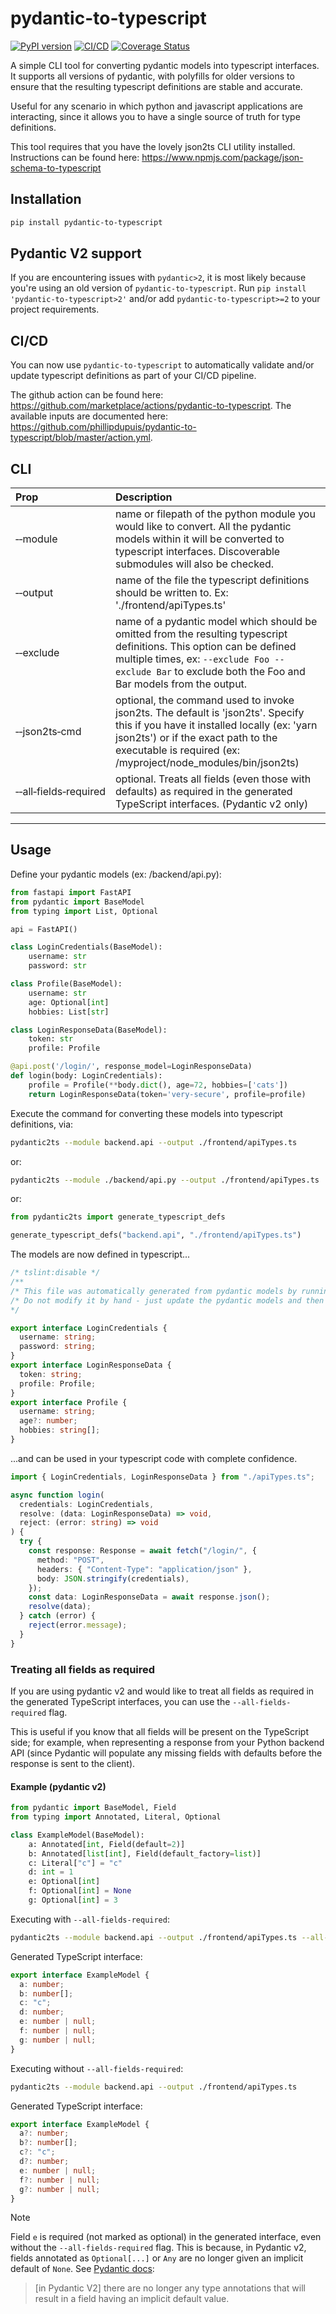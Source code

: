 # pydantic-to-typescript

[![PyPI version](https://badge.fury.io/py/pydantic-to-typescript.svg)](https://badge.fury.io/py/pydantic-to-typescript)
[![CI/CD](https://github.com/phillipdupuis/pydantic-to-typescript/actions/workflows/cicd.yml/badge.svg)](https://github.com/phillipdupuis/pydantic-to-typescript/actions/workflows/cicd.yml)
[![Coverage Status](https://coveralls.io/repos/github/phillipdupuis/pydantic-to-typescript/badge.svg?branch=master)](https://coveralls.io/github/phillipdupuis/pydantic-to-typescript?branch=master)

A simple CLI tool for converting pydantic models into typescript interfaces.
It supports all versions of pydantic, with polyfills for older versions to ensure that the resulting typescript definitions are stable and accurate.

Useful for any scenario in which python and javascript applications are interacting, since it allows you to have a single source of truth for type definitions.

This tool requires that you have the lovely json2ts CLI utility installed.
Instructions can be found here: https://www.npmjs.com/package/json-schema-to-typescript

## Installation

```bash
pip install pydantic-to-typescript
```

## Pydantic V2 support

If you are encountering issues with `pydantic>2`, it is most likely because you're using an old version of `pydantic-to-typescript`.
Run `pip install 'pydantic-to-typescript>2'` and/or add `pydantic-to-typescript>=2` to your project requirements.

## CI/CD

You can now use `pydantic-to-typescript` to automatically validate and/or update typescript definitions as part of your CI/CD pipeline.

The github action can be found here: https://github.com/marketplace/actions/pydantic-to-typescript.
The available inputs are documented here: https://github.com/phillipdupuis/pydantic-to-typescript/blob/master/action.yml.

## CLI

| Prop                                          | Description                                                                                                                                                                                                                             |
| :-------------------------------------------- | :-------------------------------------------------------------------------------------------------------------------------------------------------------------------------------------------------------------------------------------- |
| &#8209;&#8209;module                          | name or filepath of the python module you would like to convert. All the pydantic models within it will be converted to typescript interfaces. Discoverable submodules will also be checked.                                            |
| &#8209;&#8209;output                          | name of the file the typescript definitions should be written to. Ex: './frontend/apiTypes.ts'                                                                                                                                          |
| &#8209;&#8209;exclude                         | name of a pydantic model which should be omitted from the resulting typescript definitions. This option can be defined multiple times, ex: `--exclude Foo --exclude Bar` to exclude both the Foo and Bar models from the output.        |
| &#8209;&#8209;json2ts&#8209;cmd               | optional, the command used to invoke json2ts. The default is 'json2ts'. Specify this if you have it installed locally (ex: 'yarn json2ts') or if the exact path to the executable is required (ex: /myproject/node_modules/bin/json2ts) |
| &#8209;&#8209;all&#8209;fields&#8209;required | optional. Treats all fields (even those with defaults) as required in the generated TypeScript interfaces. (Pydantic v2 only)                                                                                                           |

---

## Usage

Define your pydantic models (ex: /backend/api.py):

```python
from fastapi import FastAPI
from pydantic import BaseModel
from typing import List, Optional

api = FastAPI()

class LoginCredentials(BaseModel):
    username: str
    password: str

class Profile(BaseModel):
    username: str
    age: Optional[int]
    hobbies: List[str]

class LoginResponseData(BaseModel):
    token: str
    profile: Profile

@api.post('/login/', response_model=LoginResponseData)
def login(body: LoginCredentials):
    profile = Profile(**body.dict(), age=72, hobbies=['cats'])
    return LoginResponseData(token='very-secure', profile=profile)
```

Execute the command for converting these models into typescript definitions, via:

```bash
pydantic2ts --module backend.api --output ./frontend/apiTypes.ts
```

or:

```bash
pydantic2ts --module ./backend/api.py --output ./frontend/apiTypes.ts
```

or:

```python
from pydantic2ts import generate_typescript_defs

generate_typescript_defs("backend.api", "./frontend/apiTypes.ts")
```

The models are now defined in typescript...

```ts
/* tslint:disable */
/**
/* This file was automatically generated from pydantic models by running pydantic2ts.
/* Do not modify it by hand - just update the pydantic models and then re-run the script
*/

export interface LoginCredentials {
  username: string;
  password: string;
}
export interface LoginResponseData {
  token: string;
  profile: Profile;
}
export interface Profile {
  username: string;
  age?: number;
  hobbies: string[];
}
```

...and can be used in your typescript code with complete confidence.

```ts
import { LoginCredentials, LoginResponseData } from "./apiTypes.ts";

async function login(
  credentials: LoginCredentials,
  resolve: (data: LoginResponseData) => void,
  reject: (error: string) => void
) {
  try {
    const response: Response = await fetch("/login/", {
      method: "POST",
      headers: { "Content-Type": "application/json" },
      body: JSON.stringify(credentials),
    });
    const data: LoginResponseData = await response.json();
    resolve(data);
  } catch (error) {
    reject(error.message);
  }
}
```

### Treating all fields as required

If you are using pydantic v2 and would like to treat all fields as required in the generated TypeScript interfaces, you can use the `--all-fields-required` flag.

This is useful if you know that all fields will be present on the TypeScript side; for example, when representing a response from your Python backend API (since Pydantic will populate any missing fields with defaults before the response is sent to the client).

#### Example (pydantic v2)

```python
from pydantic import BaseModel, Field
from typing import Annotated, Literal, Optional

class ExampleModel(BaseModel):
    a: Annotated[int, Field(default=2)]
    b: Annotated[list[int], Field(default_factory=list)]
    c: Literal["c"] = "c"
    d: int = 1
    e: Optional[int]
    f: Optional[int] = None
    g: Optional[int] = 3
```

Executing with `--all-fields-required`:

```bash
pydantic2ts --module backend.api --output ./frontend/apiTypes.ts --all-fields-required
```

Generated TypeScript interface:

```ts
export interface ExampleModel {
  a: number;
  b: number[];
  c: "c";
  d: number;
  e: number | null;
  f: number | null;
  g: number | null;
}
```

Executing without `--all-fields-required`:

```bash
pydantic2ts --module backend.api --output ./frontend/apiTypes.ts
```

Generated TypeScript interface:

```ts
export interface ExampleModel {
  a?: number;
  b?: number[];
  c?: "c";
  d?: number;
  e: number | null;
  f?: number | null;
  g?: number | null;
}
```

> [!NOTE]
> Field `e` is required (not marked as optional) in the generated interface, even without the `--all-fields-required` flag. This is because, in Pydantic v2, fields annotated as `Optional[...]` or `Any` are no longer given an implicit default of `None`. See [Pydantic docs](https://docs.pydantic.dev/latest/concepts/models/#required-fields):
> > [in Pydantic V2] there are no longer any type annotations that will result in a field having an implicit default value.
